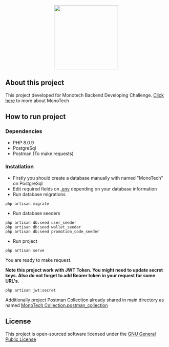 <p align="center"><a href="https://www.monotech.group/" target="_blank"><img src="https://www.monotech.group/_nuxt/img/logo.d66fd6e.svg" width="200"></a></p>


## About this project

This project developed for Monotech Backend Developing Challenge. [Click here](https://www.monotech.group/)  to more about MonoTech

## How to run project

### Dependencies
- PHP 8.0.9
- PostgreSql
- Postman (To make requests)

### Installation

- Firstly you should create a database manually with named "MonoTech" on PostgreSql
- Edit required fields on [.env](/.env) depending on your database information
- Run database migrations
````
php artisan migrate
````
- Run database seeders
````
php artisan db:seed user_seeder
php artisan db:seed wallet_seeder
php artisan db:seed promotion_code_seeder
````
- Run project
````
php artisan serve
````

You are ready to make request.

**Note this project work with JWT Token. You might need to update secret keys. Also do not forget to add Bearer token in your request for some URL's.**

````
php artisan jwt:secret
````

Additionally project Postman Collection already shared in main directory as named [MonoTech Collection.postman_collection](/MonoTech%20Collection.postman_collection.json)

## License

This project is open-sourced software licensed under the [GNU General Public License](https://www.gnu.org/licenses/gpl-3.0.en.html)
